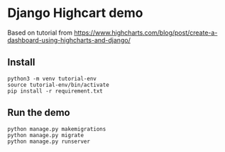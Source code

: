 # Django Highcart demo

Based on tutorial from https://www.highcharts.com/blog/post/create-a-dashboard-using-highcharts-and-django/ 


## Install

```shell
python3 -m venv tutorial-env
source tutorial-env/bin/activate
pip install -r requirement.txt
```


## Run the demo

```shell
python manage.py makemigrations
python manage.py migrate
python manage.py runserver
```
